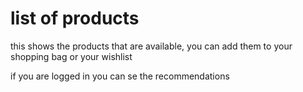 # list of products

this shows the products that are available, you can add them to your shopping bag or your wishlist

if you are logged in you can se the recommendations
